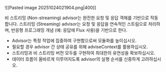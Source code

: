 ![[Pasted image 20251024021904.png|400]]

비 스트리밍 (Non-streaming) advisor는 완전한 요청 및 응답 객체를 기반으로 작동합니다.
스트리밍 (Streaming) advisor는 요청 및 응답을 연속적인 스트림으로 처리하며, 반응형 프로그래밍 개념 (예: 응답에 Flux 사용)을 기반으로 한다.

- Advisor는 특정 작업에 집중하여 구현함으로써 모듈화를 높이십시오.
- 필요할 경우 advisor 간 상태 공유를 위해 adviseContext를 활용하십시오.
- 스트리밍과 비 스트리밍 버전 모두를 구현하여 최대한의 유연성을 확보하십시오.
- 데이터 흐름이 올바르게 이루어지도록 advisor의 실행 순서를 신중하게 고려하십시오.

